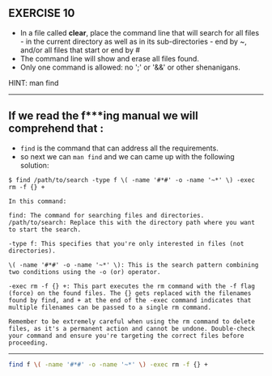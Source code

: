 ## EXERCISE 10

* In a file called **clear**, place the command line that will search for all files - in the current directory as well as in its sub-directories - end by ~, and/or all files that start or end by #
* The command line will show and erase all files found.
* Only one command is allowed: no ';' or '&&' or other shenanigans.

HINT: man find

------------------------------------------
## If we read the f***ing manual we will comprehend that :

* `find` is the command that can address all the requirements.
* so next we can `man find` and we can came up with the following solution:

```
$ find /path/to/search -type f \( -name '#*#' -o -name '~*' \) -exec rm -f {} +

In this command:

find: The command for searching files and directories.
/path/to/search: Replace this with the directory path where you want to start the search.

-type f: This specifies that you're only interested in files (not directories).

\( -name '#*#' -o -name '~*' \): This is the search pattern combining two conditions using the -o (or) operator.

-exec rm -f {} +: This part executes the rm command with the -f flag (force) on the found files. The {} gets replaced with the filenames found by find, and + at the end of the -exec command indicates that multiple filenames can be passed to a single rm command.

Remember to be extremely careful when using the rm command to delete files, as it's a permanent action and cannot be undone. Double-check your command and ensure you're targeting the correct files before proceeding.
```
---------------------

```bash
find f \( -name '#*#' -o -name '~*' \) -exec rm -f {} +
```
